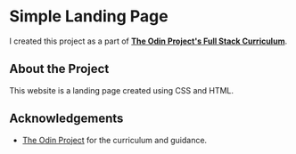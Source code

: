 # Simple Landing Page

I created this project as a part of **[The Odin Project's Full Stack Curriculum](https://www.theodinproject.com/)**.

## About the Project
This website is a landing page created using CSS and HTML.

## Acknowledgements
- [The Odin Project](https://www.theodinproject.com/) for the curriculum and guidance.

